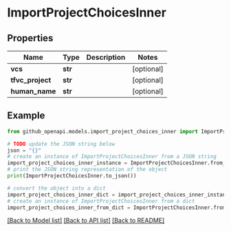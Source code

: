 # ImportProjectChoicesInner


## Properties

Name | Type | Description | Notes
------------ | ------------- | ------------- | -------------
**vcs** | **str** |  | [optional] 
**tfvc_project** | **str** |  | [optional] 
**human_name** | **str** |  | [optional] 

## Example

```python
from github_openapi.models.import_project_choices_inner import ImportProjectChoicesInner

# TODO update the JSON string below
json = "{}"
# create an instance of ImportProjectChoicesInner from a JSON string
import_project_choices_inner_instance = ImportProjectChoicesInner.from_json(json)
# print the JSON string representation of the object
print(ImportProjectChoicesInner.to_json())

# convert the object into a dict
import_project_choices_inner_dict = import_project_choices_inner_instance.to_dict()
# create an instance of ImportProjectChoicesInner from a dict
import_project_choices_inner_from_dict = ImportProjectChoicesInner.from_dict(import_project_choices_inner_dict)
```
[[Back to Model list]](../README.md#documentation-for-models) [[Back to API list]](../README.md#documentation-for-api-endpoints) [[Back to README]](../README.md)


